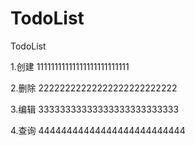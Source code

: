 # TodoList

TodoList

1.创建 11111111111111111111111111

2.删除 22222222222222222222222222

3.编辑 33333333333333333333333333

4.查询 44444444444444444444444444
